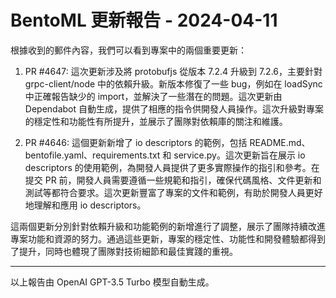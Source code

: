 # BentoML 更新報告 - 2024-04-11

根據收到的郵件內容，我們可以看到專案中的兩個重要更新：



1. PR #4647: 這次更新涉及將 protobufjs 從版本 7.2.4 升級到 7.2.6，主要針對 grpc-client/node 中的依賴升級。新版本修復了一些 bug，例如在 loadSync 中正確報告缺少的 import，並解決了一些潛在的問題。這次更新由 Dependabot 自動生成，提供了相應的指令供開發人員操作。這次升級對專案的穩定性和功能性有所提升，並展示了團隊對依賴庫的關注和維護。



2. PR #4646: 這個更新新增了 io descriptors 的範例，包括 README.md、bentofile.yaml、requirements.txt 和 service.py。這次更新旨在展示 io descriptors 的使用範例，為開發人員提供了更多實際操作的指引和參考。在提交 PR 前，開發人員需要遵循一些規範和指引，確保代碼風格、文件更新和測試等都符合要求。這次更新豐富了專案的文件和範例，有助於開發人員更好地理解和應用 io descriptors。



這兩個更新分別針對依賴升級和功能範例的新增進行了調整，展示了團隊持續改進專案功能和資源的努力。通過這些更新，專案的穩定性、功能性和開發體驗都得到了提升，同時也體現了團隊對技術細節和最佳實踐的重視。



---



以上報告由 OpenAI GPT-3.5 Turbo 模型自動生成。